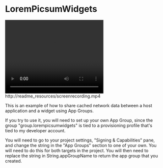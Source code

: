 #  LoremPicsumWidgets

<video width="320" height="240" controls>
  <source src="/readme_resources/screenrecording.mp4" type="video/mp4">
Your browser does not support the video tag.
</video>
http://readme_resources/screenrecording.mp4


This is an example of how to share cached network data between a host application and a widget using App Groups. 

If you try to use it, you will need to set up your own App Group, since the group "group.lorempicsumwidgets" is tied to a provisioning profile that's tied to my developer account.

You will need to go to your project settings, "Signing & Capabilities" pane, and change the string in the "App Groups" section to one of your own. You will need to do this for both targets in the project. You will then need to replace the string in String.appGroupName to return the app group that you created.  

